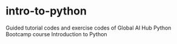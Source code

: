 # intro-to-python
Guided tutorial codes and exercise codes of Global AI Hub Python Bootcamp course Introduction to Python
